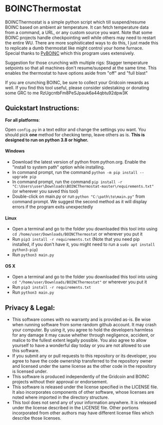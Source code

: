 # BOINCThermostat
BOINCThermostat is a simple python script which till suspend/resume BOINC based on ambient air temperature. It can fetch
temperature data from a command, a URL, or any custom source you want. Note that some BOINC projects handle checkpointing well
while others may need to restart the entire WU. There are more sophisticated ways to do this,
I just made this to replicate a dumb thermostat like might control your home furnace. Special thanks to <a href="https://github.com/nielstron/pyboinc">PyBOINC</a> which this program uses extensively.

Suggestion for those crunching with multiple rigs: Stagger temperature setpoints so that all machines don't resume/suspend at the same time. This enables the thermostat to have options aside from "off" and "full blast"


If you are crunching BOINC, be sure to collect your Gridcoin rewards as well. If you find this tool useful, please consider sidestaking or donating some GRC to me RzUgcntbFm8PeSJpauk6a44qbtu92dpw3K 
## Quickstart Instructions:
<b>For all platforms</b>: 

Open `config.py` in a text editor and change the settings you want. You should pick <b>one</b> method for checking temp, leave others as is.
<b>This is designed to run on python 3.8 or higher.</b>
<h4>Windows</h4>

 - Download the latest version of python from python.org. Enable the "install to system path" option while installing.
 - In command prompt, run the command `python -m pip install --upgrade pip`
 - In command prompt, run the command `pip install -r "C:\Users\user\Downloads\BOINCThermostat-master\requirements.txt"` (or wherever you saved this tool)
 - Double-click on main.py or run `python "C:\path\to\main.py"` from command prompt. We suggest the second method as it will display errors if the program exits unexpectedly

<h4>Linux</h4>

 - Open a terminal and go to the folder you downloaded this tool into using `cd /home/user/Downloads/BOINCThermostat` or wherever you put it
 - Run `pip3 install -r requirements.txt` (Note that you need pip installed, if you don't have it, you might need to run a `sudo apt install python3-pip`)
 - Run `python3 main.py`

<h4>OS X</h4>

 - Open a terminal and go to the folder you downloaded this tool into using `cd "/home/user/Downloads/BOINCThermostat"` or wherever you put it
 - Run `pip3 install -r requirements.txt`
 - Run `python3 main.py`

## Privacy & Legal:
- This software comes with no warranty and is provided as-is. Be wise when running software from some random github account. It may crash your computer. By using it, you agree to hold the developers harmless for any damage it may cause whether through negligence, accident, or malice to the fullest extent legally possible. You also agree to allow yourself to have a wonderful day today or you are not allowed to use this software.
- If you submit any or pull requests to this repository or its developer, you agree to have the code ownership transferred to the repository owner and licensed under the same license as the other code in the repository is licensed under.
- This software is produced independently of the Gridcoin and BOINC projects without their approval or endorsement.
- This software is released under the license specified in the LICENSE file. It also incorporates components of other software, whose licenses are noted where imported in the directory structure.
- This tool does not send any of your information anywhere. It is released under the license described in the LICENSE file. Other portions incorporated from other authors may have different license files which describe those licenses.